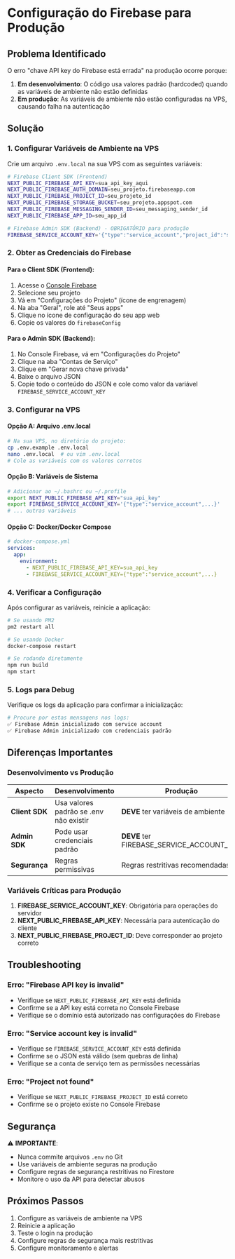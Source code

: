 # Configuração do Firebase para Produção

## Problema Identificado

O erro "chave API key do Firebase está errada" na produção ocorre porque:

1. **Em desenvolvimento**: O código usa valores padrão (hardcoded) quando as variáveis de ambiente não estão definidas
2. **Em produção**: As variáveis de ambiente não estão configuradas na VPS, causando falha na autenticação

## Solução

### 1. Configurar Variáveis de Ambiente na VPS

Crie um arquivo `.env.local` na sua VPS com as seguintes variáveis:

```bash
# Firebase Client SDK (Frontend)
NEXT_PUBLIC_FIREBASE_API_KEY=sua_api_key_aqui
NEXT_PUBLIC_FIREBASE_AUTH_DOMAIN=seu_projeto.firebaseapp.com
NEXT_PUBLIC_FIREBASE_PROJECT_ID=seu_projeto_id
NEXT_PUBLIC_FIREBASE_STORAGE_BUCKET=seu_projeto.appspot.com
NEXT_PUBLIC_FIREBASE_MESSAGING_SENDER_ID=seu_messaging_sender_id
NEXT_PUBLIC_FIREBASE_APP_ID=seu_app_id

# Firebase Admin SDK (Backend) - OBRIGATÓRIO para produção
FIREBASE_SERVICE_ACCOUNT_KEY='{"type":"service_account","project_id":"seu_projeto",...}'
```

### 2. Obter as Credenciais do Firebase

#### Para o Client SDK (Frontend):
1. Acesse o [Console Firebase](https://console.firebase.google.com/)
2. Selecione seu projeto
3. Vá em "Configurações do Projeto" (ícone de engrenagem)
4. Na aba "Geral", role até "Seus apps"
5. Clique no ícone de configuração do seu app web
6. Copie os valores do `firebaseConfig`

#### Para o Admin SDK (Backend):
1. No Console Firebase, vá em "Configurações do Projeto"
2. Clique na aba "Contas de Serviço"
3. Clique em "Gerar nova chave privada"
4. Baixe o arquivo JSON
5. Copie todo o conteúdo do JSON e cole como valor da variável `FIREBASE_SERVICE_ACCOUNT_KEY`

### 3. Configurar na VPS

#### Opção A: Arquivo .env.local
```bash
# Na sua VPS, no diretório do projeto:
cp .env.example .env.local
nano .env.local  # ou vim .env.local
# Cole as variáveis com os valores corretos
```

#### Opção B: Variáveis de Sistema
```bash
# Adicionar ao ~/.bashrc ou ~/.profile
export NEXT_PUBLIC_FIREBASE_API_KEY="sua_api_key"
export FIREBASE_SERVICE_ACCOUNT_KEY='{"type":"service_account",...}'
# ... outras variáveis
```

#### Opção C: Docker/Docker Compose
```yaml
# docker-compose.yml
services:
  app:
    environment:
      - NEXT_PUBLIC_FIREBASE_API_KEY=sua_api_key
      - FIREBASE_SERVICE_ACCOUNT_KEY={"type":"service_account",...}
```

### 4. Verificar a Configuração

Após configurar as variáveis, reinicie a aplicação:

```bash
# Se usando PM2
pm2 restart all

# Se usando Docker
docker-compose restart

# Se rodando diretamente
npm run build
npm start
```

### 5. Logs para Debug

Verifique os logs da aplicação para confirmar a inicialização:

```bash
# Procure por estas mensagens nos logs:
✅ Firebase Admin inicializado com service account
✅ Firebase Admin inicializado com credenciais padrão
```

## Diferenças Importantes

### Desenvolvimento vs Produção

| Aspecto | Desenvolvimento | Produção |
|---------|----------------|----------|
| **Client SDK** | Usa valores padrão se .env não existir | **DEVE** ter variáveis de ambiente |
| **Admin SDK** | Pode usar credenciais padrão | **DEVE** ter FIREBASE_SERVICE_ACCOUNT_KEY |
| **Segurança** | Regras permissivas | Regras restritivas recomendadas |

### Variáveis Críticas para Produção

1. **FIREBASE_SERVICE_ACCOUNT_KEY**: Obrigatória para operações do servidor
2. **NEXT_PUBLIC_FIREBASE_API_KEY**: Necessária para autenticação do cliente
3. **NEXT_PUBLIC_FIREBASE_PROJECT_ID**: Deve corresponder ao projeto correto

## Troubleshooting

### Erro: "Firebase API key is invalid"
- Verifique se `NEXT_PUBLIC_FIREBASE_API_KEY` está definida
- Confirme se a API key está correta no Console Firebase
- Verifique se o domínio está autorizado nas configurações do Firebase

### Erro: "Service account key is invalid"
- Verifique se `FIREBASE_SERVICE_ACCOUNT_KEY` está definida
- Confirme se o JSON está válido (sem quebras de linha)
- Verifique se a conta de serviço tem as permissões necessárias

### Erro: "Project not found"
- Verifique se `NEXT_PUBLIC_FIREBASE_PROJECT_ID` está correto
- Confirme se o projeto existe no Console Firebase

## Segurança

⚠️ **IMPORTANTE**: 
- Nunca commite arquivos `.env` no Git
- Use variáveis de ambiente seguras na produção
- Configure regras de segurança restritivas no Firestore
- Monitore o uso da API para detectar abusos

## Próximos Passos

1. Configure as variáveis de ambiente na VPS
2. Reinicie a aplicação
3. Teste o login na produção
4. Configure regras de segurança mais restritivas
5. Configure monitoramento e alertas